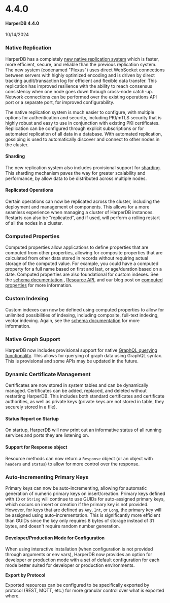 # 4.4.0

#### HarperDB 4.4.0

10/14/2024

### Native Replication

HarperDB has a completely [new native replication system](../../../developers/replication/) which is faster, more efficient, secure, and reliable than the previous replication system. The new system (codenamed "Plexus") uses direct WebSocket connections between servers with highly optimized encoding and is driven by direct tracking audit/transaction log for efficient and flexible data transfer. This replication has improved resilience with the ability to reach consensus consistency when one node goes down through cross-node catch-up. Network connections can be performed over the existing operations API port or a separate port, for improved configurability.

The native replication system is much easier to configure, with multiple options for authentication and security, including PKI/mTLS security that is highly robust and easy to use in conjunction with existing PKI certificates. Replication can be configured through explicit subscriptions or for automated replication of all data in a database. With automated replication, gossiping is used to automatically discover and connect to other nodes in the cluster.

#### Sharding

The new replication system also includes provisional support for [sharding](../../../developers/replication/sharding.md). This sharding mechanism paves the way for greater scalability and performance, by allow data to be distributed across multiple nodes.

#### Replicated Operations

Certain operations can now be replicated across the cluster, including the deployment and management of components. This allows for a more seamless experience when managing a cluster of HarperDB instances. Restarts can also be "replicated", and if used, will perform a rolling restart of all the nodes in a cluster.

### Computed Properties

Computed properties allow applications to define properties that are computed from other properties, allowing for composite properties that are calculated from other data stored in records without requiring actual storage of the computed value. For example, you could have a computed property for a full name based on first and last, or age/duration based on a date. Computed properties are also foundational for custom indexes. See the [schema documentation ](/docs/4.4/developers/applications/defining-schemas), [Resource API](/docs/4.4/technical-details/reference/resource), and our blog post on [computed properties](https://www.harperdb.io/development/tutorials/how-to-create-custom-indexes-with-computed-properties) for more information.

### Custom Indexing

Custom indexes can now be defined using computed properties to allow for unlimited possibilities of indexing, including composite, full-text indexing, vector indexing. Again, see the [schema documentation](/docs/4.4/developers/applications/defining-schemas) for more information.

### Native Graph Support

HarperDB now includes provisional support for native [GraphQL querying functionality](/docs/4.4/technical-details/reference/graphql). This allows for querying of graph data using GraphQL syntax. This is provisional and some APIs may be updated in the future.

### Dynamic Certificate Management

Certificates are now stored in system tables and can be dynamically managed. Certificates can be added, replaced, and deleted without restarting HarperDB. This includes both standard certificates and certificate authorities, as well as private keys (private keys are not stored in table, they securely stored in a file).

#### Status Report on Startup

On startup, HarperDB will now print out an informative status of all running services and ports they are listening on.

#### Support for Response object

Resource methods can now return a `Response` object (or an object with `headers` and `status`) to allow for more control over the response.

### Auto-incrementing Primary Keys

Primary keys can now be auto-incrementing, allowing for automatic generation of numeric primary keys on insert/creation. Primary keys defined with `ID` or `String` will continue to use GUIDs for auto-assigned primary keys, which occurs on insert or creation if the primary key is not provided. However, for keys that are defined as `Any`, `Int`, or `Long`, the primary key will be assigned using auto-incrementation. This is significantly more efficient than GUIDs since the key only requires 8 bytes of storage instead of 31 bytes, and doesn't require random number generation.

#### Developer/Production Mode for Configuration

When using interactive installation (when configuration is not provided through arguments or env vars), HarperDB now provides an option for developer or production mode with a set of default configuration for each mode better suited for developer or production environments.

**Export by Protocol**

Exported resources can be configured to be specifically exported by protocol (REST, MQTT, etc.) for more granular control over what is exported where.
